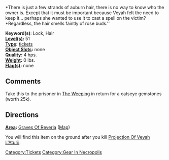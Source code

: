 *There is just a few strands of auburn hair, there is no way to know who
the owner is. Except that it must be important because Veyah felt the
need to keep it... perhaps she wanted to use it to cast a spell on the
victim?  
*Regardless, the hair smells faintly of rose buds.''

**Keyword(s)**: Lock, Hair  
**[Level(s)](Object_Level.md "wikilink"):** 51  
**[Type](:Category:Object_Types.md "wikilink"):**
[tickets](:Category:Tickets.md "wikilink")  
**[Object Slots](Object_Slots "wikilink"):** none  
**[Quality](Object_Quality.md "wikilink"):** 4 hps.  
**[Weight](Object_Weight.md "wikilink"):** 0 lbs.  
**[Flag(s)](:Category:Object_Flags.md "wikilink"):** none

## Comments

Take this to the prisoner in [The
Weeping](:Category:The_Weeping.md "wikilink") in return for a catseye
gemstones (worth 25k).

## Directions

**[Area](:Category:Areas.md "wikilink"):** [Graves Of
Reveria](:Category:Graves_Of_Reveria.md "wikilink")
([Map](Graves_Of_Reveria_Map.md "wikilink"))

You will find this item on the ground after you kill [Projection Of
Veyah L'Aturii](Projection_Of_Veyah_L'Aturii "wikilink").

[Category:Tickets](Category:Tickets "wikilink") [Category:Gear In
Necropolis](Category:Gear_In_Necropolis "wikilink")
